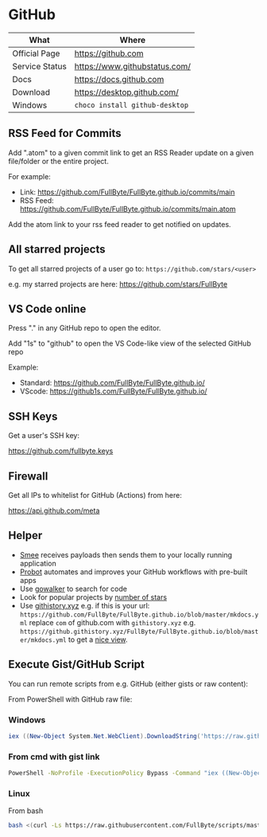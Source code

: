 # GitHub

| What           | Where                           |
|----------------|---------------------------------|
| Official Page  | <https://github.com>            |
| Service Status | <https://www.githubstatus.com/> |
| Docs           | <https://docs.github.com>       |
| Download       | <https://desktop.github.com/>   |
| Windows        | `choco install github-desktop`  |

## RSS Feed for Commits

Add ".atom" to a given commit link to get an RSS Reader update on a given file/folder or the entire project.

For example:

- Link: <https://github.com/FullByte/FullByte.github.io/commits/main>
- RSS Feed: <https://github.com/FullByte/FullByte.github.io/commits/main.atom>

Add the atom link to your rss feed reader to get notified on updates.

## All starred projects

To get all starred projects of a user go to: ```https://github.com/stars/<user>```

e.g. my starred projects are here: <https://github.com/stars/FullByte>

## VS Code online

Press "." in any GitHub repo to open the editor.

Add "1s" to "github" to open the VS Code-like view of the selected GitHub repo

Example:

- Standard: <https://github.com/FullByte/FullByte.github.io/>
- VScode: <https://github1s.com/FullByte/FullByte.github.io/>

## SSH Keys

Get a user's SSH key:

<https://github.com/fullbyte.keys>

## Firewall

Get all IPs to whitelist for GitHub (Actions) from here:

<https://api.github.com/meta>

## Helper

- [Smee](https://smee.io/) receives payloads then sends them to your locally running application
- [Probot](https://probot.github.io/) automates and improves your GitHub workflows with pre-built apps
- Use [gowalker](https://gowalker.org/) to search for code
- Look for popular projects by [number of stars](https://app.tooljet.io/applications/github-star-ranking)
- Use [githistory.xyz](https://githistory.xyz/) e.g. if this is your url: `https://github.com/FullByte/FullByte.github.io/blob/master/mkdocs.yml` replace `com` of github.com with `githistory.xyz` e.g. `https://github.githistory.xyz/FullByte/FullByte.github.io/blob/master/mkdocs.yml` to get a [nice view](https://github.githistory.xyz/FullByte/FullByte.github.io/blob/master/mkdocs.yml).

## Execute Gist/GitHub Script

You can run remote scripts from e.g. GitHub (either gists or raw content):

From PowerShell with GitHub raw file:

### Windows

``` ps1
iex ((New-Object System.Net.WebClient).DownloadString('https://raw.githubusercontent.com/FullByte/project/master/file.file'))
```

### From cmd with gist link

```cmd
PowerShell -NoProfile -ExecutionPolicy Bypass -Command "iex ((New-Object System.Net.WebClient).DownloadString('https://gist.githubusercontent.com/FullByte/000000000000000000000000000000000000/raw'))"
```

### Linux

From bash

``` sh
bash <(curl -Ls https://raw.githubusercontent.com/FullByte/scripts/master/something)
```
